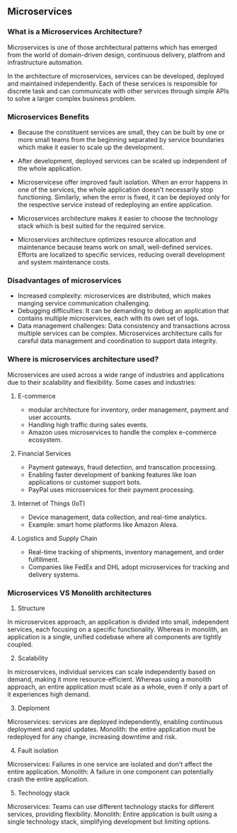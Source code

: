 ## Microservices

### What is a Microservices Architecture?
Microservices is one of those architectural patterns which has emerged from the world of domain-driven design, continuous delivery, platfrom and infrastructure automation.

In the architecture of microservices, services can be developed, deployed and maintained independently. Each of these services is responsible for
discrete task and can communicate with other services through simple APIs to solve a larger complex business problem.

### Microservices Benefits

* Because the constituent services are small, they can be built by one or more small teams from the beginning separated by service boundaries
which make it easier to scale up the development.

* After development, deployed services can be scaled up independent of the whole application.
* Microservicese offer improved fault isolation. When an error happens in one of the services, the whole application doesn't necessarily stop functioning.
Similarly, when the error is fixed, it can be deployed only for the respective service instead of redeploying an entire application.

* Microservices architecture makes it easier to choose the technology stack which is best suited for the required service.
* Microservices architecture optimizes resource allocation and maintenance because teams work on small, well-defined services. Efforts are localized to specific services,
reducing overall development and system maintenance costs. 


### Disadvantages of microservices
* Increased complexity: microservices are distributed, which makes manging service communication challenging. 
* Debugging difficulties: It can be demanding to debug an application that contains multiple microservices, each with its own set of logs. 
* Data management challenges: Data consistency and transactions across multiple services can be complex. Microservices architecture calls for
careful data management and coordination to support data integrity.


### Where is microservices architecture used?
Microservices are used across a wide range of industries and applications due to their scalability and flexibility. Some cases and industries:
1. E-commerce
    * modular architecture for inventory, order management, payment and user accounts.
    * Handling high traffic during sales events.
    * Amazon uses microservices to handle the complex e-commerce ecosystem.

2. Financial Services
    * Payment gateways, fraud detection, and transcation processing.
    * Enabling faster development of banking features like loan applications or customer support bots.
    * PayPal uses microservices for their payment processing.
3. Internet of Things (IoT)
    * Device management, data collection, and real-time analytics.
    * Example: smart home platforms like Amazon Alexa.

4. Logistics and Supply Chain
    * Real-time tracking of shipments, inventory management, and order fulfillment.
    * Companies like FedEx and DHL adopt microservices for tracking and delivery systems.

### Microservices VS Monolith architectures
1. Structure

In microservices approach, an application is divided into small, independent services, each focusing on a specific functionality.
Whereas in monolith, an application is a single, unified codebase where all components are tightly coupled.

2. Scalability

In microservices, individual services can scale independently based on demand, making it more resource-efficient. Whereas using a monolith approach,
an entire application must scale as a whole, even if only a part of it experiences high demand.

3. Deploment

Microservices: services are deployed independently, enabling continuous deployment and rapid updates. Monolith: the entire application must
be redeployed for any change, increasing downtime and risk.

4. Fault isolation

Microservices: Failures in one service are isolated and don't affect the entire application.
Monolith: A failure in one component can potentially crash the entire application.

5. Technology stack

Microservices: Teams can use different technology stacks for different services, providing flexibility. Monolith: Entire application is built
using a single technology stack, simplifying development but limiting options.
